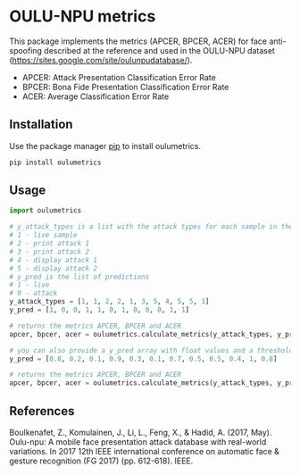 # OULU-NPU metrics

This package implements the metrics (APCER, BPCER, ACER) for face anti-spoofing described at the reference and used in the OULU-NPU dataset (https://sites.google.com/site/oulunpudatabase/).

- APCER: Attack Presentation Classification Error Rate
- BPCER: Bona Fide Presentation Classification Error Rate
- ACER: Average Classification Error Rate

## Installation

Use the package manager [pip](https://pip.pypa.io/en/stable/) to install oulumetrics.

```bash
pip install oulumetrics
```

## Usage

```python
import oulumetrics

# y_attack_types is a list with the attack types for each sample in the dataset
# 1 - live sample
# 2 - print attack 1
# 3 - print attack 2
# 4 - display attack 1
# 5 - display attack 2
# y_pred is the list of predictions
# 1 - live
# 0 - attack
y_attack_types = [1, 1, 2, 2, 1, 3, 5, 4, 5, 5, 1]
y_pred = [1, 0, 0, 1, 1, 0, 1, 0, 0, 0, 1, 1]

# returns the metrics APCER, BPCER and ACER
apcer, bpcer, acer = oulumetrics.calculate_metrics(y_attack_types, y_pred)

# you can also provide a y_pred array with float values and a threshold for binarization (0.5 by default if not provided)
y_pred = [0.8, 0.2, 0.1, 0.9, 0.3, 0.1, 0.7, 0.5, 0.5, 0.4, 1, 0.8]

# returns the metrics APCER, BPCER and ACER
apcer, bpcer, acer = oulumetrics.calculate_metrics(y_attack_types, y_pred, 0.6)
```

## References
Boulkenafet, Z., Komulainen, J., Li, L., Feng, X., & Hadid, A. (2017, May). Oulu-npu: A mobile face presentation attack database with real-world variations. In 2017 12th IEEE international conference on automatic face & gesture recognition (FG 2017) (pp. 612-618). IEEE.
